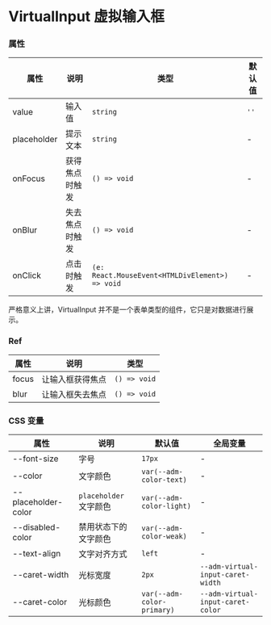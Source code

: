 # VirtualInput 虚拟输入框

<code src="./demos/demo1.tsx"></code>

### 属性

| 属性        | 说明           | 类型                                            | 默认值 |
| ----------- | -------------- | ----------------------------------------------- | ------ |
| value       | 输入值         | `string`                                        | `''`   |
| placeholder | 提示文本       | `string`                                        | -      |
| onFocus     | 获得焦点时触发 | `() => void`                                    | -      |
| onBlur      | 失去焦点时触发 | `() => void`                                    | -      |
| onClick     | 点击时触发     | `(e: React.MouseEvent<HTMLDivElement>) => void` | -      |

严格意义上讲，VirtualInput 并不是一个表单类型的组件，它只是对数据进行展示。

### Ref

| 属性  | 说明             | 类型         |
| ----- | ---------------- | ------------ |
| focus | 让输入框获得焦点 | `() => void` |
| blur  | 让输入框失去焦点 | `() => void` |

### CSS 变量

| 属性                | 说明                   | 默认值                     | 全局变量                          |
| ------------------- | ---------------------- | -------------------------- | --------------------------------- |
| --font-size         | 字号                   | `17px`                     | -                                 |
| --color             | 文字颜色               | `var(--adm-color-text)`    | -                                 |
| --placeholder-color | `placeholder` 文字颜色 | `var(--adm-color-light)`   | -                                 |
| --disabled-color    | 禁用状态下的文字颜色   | `var(--adm-color-weak)`    | -                                 |
| --text-align        | 文字对齐方式           | `left`                     | -                                 |
| --caret-width       | 光标宽度               | `2px`                      | `--adm-virtual-input-caret-width` |
| --caret-color       | 光标颜色               | `var(--adm-color-primary)` | `--adm-virtual-input-caret-color` |
